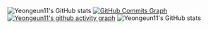 

<!--
**yeongeun11/yeongeun11** is a ✨ _special_ ✨ repository because its `README.md` (this file) appears on your GitHub profile.

Here are some ideas to get you started:

- 🔭 I’m currently working on ...
- 🌱 I’m currently learning ...
- 👯 I’m looking to collaborate on ...
- 🤔 I’m looking for help with ...
- 💬 Ask me about ...
- 📫 How to reach me: ...
- 😄 Pronouns: ...
- ⚡ Fun fact: ...
-->
![Yeongeun11's GitHub stats](https://github-readme-stats.vercel.app/api?username=yeongeun11&count_private=true)
[![GitHub Commits Graph](https://github-profile-summary-cards.vercel.app/api/cards/profile-details?username=yeongeun11&theme=tokyonight)](https://github.com/vn7n24fzkq/github-profile-summary-cards)
[![Yeongeun11's github activity graph](https://github-readme-activity-graph.vercel.app/graph?username=yeongeun11&theme=tokyo-night)](https://github.com/ashutosh00710/github-readme-activity-graph)
![Yeongeun11's GitHub stats](https://github-readme-stats.vercel.app/api?username=yeongeun11&show_icons=true&theme=radical)




